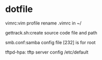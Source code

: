 dotfile
=======
vimrc:vim profile rename .vimrc in ~/

gettrack.sh:create source code file and path

smb.conf:samba config file
	[232] is for root

tftpd-hpa: tftp server config
	/etc/default
